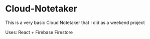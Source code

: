 # Cloud-Notetaker

This is a very basic Cloud Notetaker that I did as a weekend project


Uses:
React + Firebase Firestore
